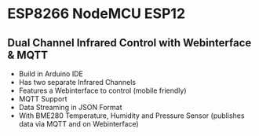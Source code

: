 # ESP8266 NodeMCU ESP12
## Dual Channel Infrared Control with Webinterface & MQTT

- Build in Arduino IDE
- Has two separate Infrared Channels
- Features a Webinterface to control (mobile friendly)
- MQTT Support
- Data Streaming in JSON Format
- With BME280 Temperature, Humidity and Pressure Sensor (publishes data via MQTT and on Webinterface)
